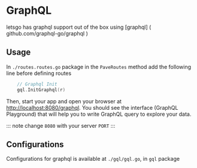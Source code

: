 # GraphQL

letsgo has graphql support out of the box using [graphql] ( github.com/graphql-go/graphql )

## Usage

In `./routes.routes.go` package in the `PaveRoutes` method add the following line before defining routes

```go
    // Graphql Init
	gql.InitGraphql(r)
```
Then, start your app and open your browser at [http://localhost:8080/graphql](http://localhost:8080/graphql). You should see the interface (GraphQL Playground) that will help you to write GraphQL query to explore your data.

::: note
change `8080` with your server `PORT`
:::

## Configurations

Configurations for graphql is available at `./gql/gql.go`, in `gql` package
